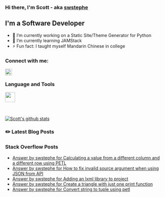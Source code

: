 ### Hi there, I'm Scott - aka [swstephe][website]

## I'm a Software Developer
- 🔭 I’m currently working on a Static Site/Theme Generator for Python
- 🌱 I’m currently learning JAMStack
- ⚡ Fun fact: I taught myself Mandarin Chinese in college

### Connect with me:
[<img align="left" alt="swstephe | LinkedIn" width="22px" src="https://cdn.jsdelivr.net/npm/simple-icons@v3/icons/linkedin.svg" />][linkedin]

<br/>

### Language and Tools
<a href="https://github.com/topics/python"><img src="https://simpleicons.org/icons/python.svg" style="color: #0000ff;" height="32" width="32"></a>

<br />

<!-- TODO: port to something else -->
[![Scott's github stats](https://github-readme-stats.vercel.app/api?username=swstephe)](https://github.com/anuraghazra/github-readme-stats)

### :pencil2: Latest Blog Posts
<!-- BLOG-POST-LIST:START -->
<!-- BLOG-POST-LIST:END -->

### Stack Overflow Posts
<!-- STACKOVERFLOW:START -->
- [Answer by swstephe for Calculating a value from a different column and a different row using PETL](https://stackoverflow.com/questions/50860896/calculating-a-value-from-a-different-column-and-a-different-row-using-petl/56652295#56652295)
- [Answer by swstephe for How to fix invalid source argument when using JSON from API](https://stackoverflow.com/questions/56551341/how-to-fix-invalid-source-argument-when-using-json-from-api/56652180#56652180)
- [Answer by swstephe for Adding an lxml library to project](https://stackoverflow.com/questions/56094072/adding-an-lxml-library-to-project/56094167#56094167)
- [Answer by swstephe for Create a triangle with just one print function](https://stackoverflow.com/questions/47972224/create-a-triangle-with-just-one-print-function/47972276#47972276)
- [Answer by swstephe for Convert string to tuple using petl](https://stackoverflow.com/questions/40926116/convert-string-to-tuple-using-petl/41001713#41001713)
<!-- STACKOVERFLOW:END -->

[website]: https://swstephe.github.io/
[linkedin]: http://linkedin.com/in/swstephe

